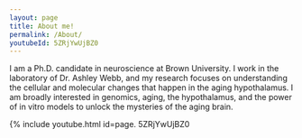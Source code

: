 ```yaml
---
layout: page
title: About me!
permalink: /About/
youtubeId: 5ZRjYwUjBZ0
---
```


I am a Ph.D. candidate in neuroscience at Brown University. I work in the laboratory of Dr. Ashley Webb, and my research focuses on understanding the cellular and molecular changes that happen in the aging hypothalamus. I am broadly interested in genomics, aging, the hypothalamus, and the power of in vitro models to unlock the mysteries of the aging brain.  



  {% include youtube.html id=page. 5ZRjYwUjBZ0 

